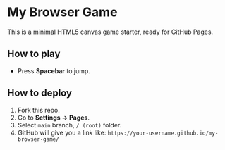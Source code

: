 # My Browser Game

This is a minimal HTML5 canvas game starter, ready for GitHub Pages.

## How to play
- Press **Spacebar** to jump.

## How to deploy
1. Fork this repo.
2. Go to **Settings → Pages**.
3. Select `main` branch, `/ (root)` folder.
4. GitHub will give you a link like:
   `https://your-username.github.io/my-browser-game/`
